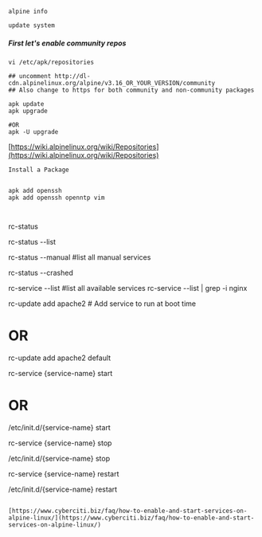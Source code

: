 ```alpine info```


```update system```


##### First let's enable community repos

````
vi /etc/apk/repositories

## uncomment http://dl-cdn.alpinelinux.org/alpine/v3.16_OR_YOUR_VERSION/community
## Also change to https for both community and non-community packages

apk update
apk upgrade

#OR
apk -U upgrade

````
[https://wiki.alpinelinux.org/wiki/Repositories](https://wiki.alpinelinux.org/wiki/Repositories)



```Install a Package```


````

apk add openssh
apk add openssh openntp vim

````


```Enable and Start a service


````
rc-status

rc-status --list

rc-status --manual   #list all manual services

rc-status --crashed

rc-service --list  #list all available services
rc-service --list | grep -i nginx

rc-update add apache2  # Add service to run at boot time
# OR

rc-update add apache2 default

rc-service {service-name} start
 
# OR

/etc/init.d/{service-name} start

rc-service {service-name} stop

/etc/init.d/{service-name} stop

rc-service {service-name} restart

/etc/init.d/{service-name} restart
 

````

[https://www.cyberciti.biz/faq/how-to-enable-and-start-services-on-alpine-linux/](https://www.cyberciti.biz/faq/how-to-enable-and-start-services-on-alpine-linux/)
